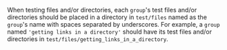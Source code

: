 When testing files and/or directories, each `group`'s test files and/or directories should be placed in a directory in `test/files` named as the `group`'s name with spaces separated by underscores. For example, a `group` named `'getting links in a directory'` should have its test files and/or directories in `test/files/getting_links_in_a_directory`. 